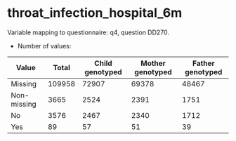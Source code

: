 # throat_infection_hospital_6m
Variable mapping to questionnaire: q4, question DD270.
- Number of values:

| Value | Total | Child genotyped | Mother genotyped | Father genotyped |
| ----- | ----- | --------------- | ---------------- | ---------------- |
| Missing | 109958 | 72907 | 69378 | 48467 |
| Non-missing | 3665 | 2524 | 2391 | 1751 |
| No | 3576 | 2467 | 2340 |1712 |
| Yes | 89 | 57 | 51 |39 |



